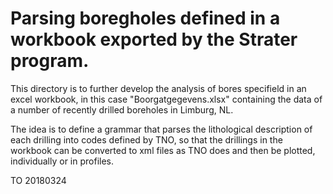 # Parsing boregholes defined in a workbook exported by the Strater program.

This directory is to further develop the analysis of bores specifield in
an excel workbook, in this case "Boorgatgegevens.xlsx" containing
the data of a number of recently drilled boreholes in Limburg, NL.

The idea is to define a grammar that parses the lithological description
of each drilling into codes defined by TNO, so that the drillings in the
workbook can be converted to xml files as TNO does and then be plotted,
individually or in profiles.

TO 20180324
